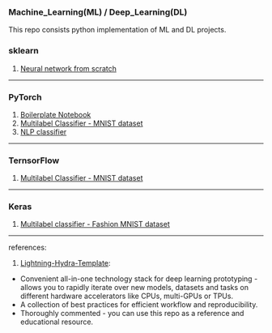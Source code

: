 ### Machine_Learning(ML) / Deep_Learning(DL)
This repo consists python implementation of ML and DL projects.


### sklearn
1. [Neural network from scratch](https://github.com/mohd-muzamil/ML_DL/blob/main/BackPropogation.ipynb)

----
### PyTorch
1. [Boilerplate Notebook](https://github.com/mohd-muzamil/ML_DL/blob/main/boilerplate_pytorch.ipynb)
1. [Multilabel Classifier - MNIST dataset](https://github.com/mohd-muzamil/ML_DL/blob/main/MNIST_Classifier_Pytorch.ipynb)
1. [NLP classifier](https://github.com/mohd-muzamil/ML_DL/blob/main/NLP_with_PyTorch.ipynb)

----
### TernsorFlow
1. [Multilabel Classifier - MNIST dataset](https://github.com/mohd-muzamil/ML_DL/blob/main/MNIST_classifier_Tensorflow.ipynb)

----
### Keras
1. [Multilabel classifier - Fashion MNIST dataset](https://github.com/mohd-muzamil/ML_DL/blob/main/Fashion_MNIST_classifier_using_Keras.ipynb)
----

references:
1. [Lightning-Hydra-Template](https://github.com/ashleve/lightning-hydra-template.git):
- Convenient all-in-one technology stack for deep learning prototyping - allows you to rapidly iterate over new models, datasets and tasks on different hardware accelerators like CPUs, multi-GPUs or TPUs.
- A collection of best practices for efficient workflow and reproducibility.
- Thoroughly commented - you can use this repo as a reference and educational resource.
